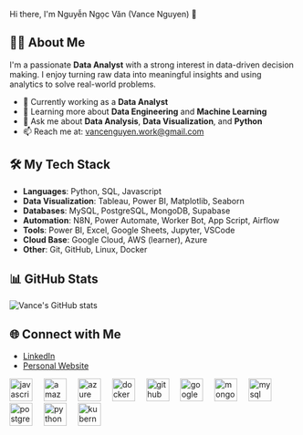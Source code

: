 Hi there, I'm Nguyễn Ngọc Văn (Vance Nguyen) 👋 

## 👨‍💼 About Me
I'm a passionate **Data Analyst** with a strong interest in data-driven decision making. I enjoy turning raw data into meaningful insights and using analytics to solve real-world problems.

- 🔭 Currently working as a **Data Analyst**
- 🌱 Learning more about **Data Engineering** and **Machine Learning**
- 💬 Ask me about **Data Analysis**, **Data Visualization**, and **Python**
- 📫 Reach me at: [vancenguyen.work@gmail.com](mailto:vancenguyen.work@gmail.com)

## 🛠️ My Tech Stack
- **Languages**: Python, SQL, Javascript
- **Data Visualization**: Tableau, Power BI, Matplotlib, Seaborn
- **Databases**: MySQL, PostgreSQL, MongoDB, Supabase
- **Automation**: N8N, Power Automate, Worker Bot, App Script, Airflow
- **Tools**: Power BI, Excel, Google Sheets, Jupyter, VSCode
- **Cloud Base**: Google Cloud, AWS (learner), Azure 
- **Other**: Git, GitHub, Linux, Docker

## 📊 GitHub Stats
![Vance's GitHub stats](https://github-readme-stats.vercel.app/api?username=vancenguyen&show_icons=true&theme=radical)

## 🌐 Connect with Me
- [LinkedIn](https://www.linkedin.com/in/vance-nguyen-career/)
- [Personal Website](https://vcgconsulting.id.vn)


<div align="left">
  <img src="https://cdn.jsdelivr.net/gh/devicons/devicon/icons/javascript/javascript-original.svg" height="40" alt="javascript logo"  />
  <img width="12" />
  <img src="https://skillicons.dev/icons?i=aws" height="40" alt="amazonwebservices logo"  />
  <img width="12" />
  <img src="https://cdn.jsdelivr.net/gh/devicons/devicon/icons/azure/azure-original.svg" height="40" alt="azure logo"  />
  <img width="12" />
  <img src="https://cdn.jsdelivr.net/gh/devicons/devicon/icons/docker/docker-original.svg" height="40" alt="docker logo"  />
  <img width="12" />
  <img src="https://skillicons.dev/icons?i=github" height="40" alt="github logo"  />
  <img width="12" />
  <img src="https://cdn.jsdelivr.net/gh/devicons/devicon/icons/googlecloud/googlecloud-original.svg" height="40" alt="googlecloud logo"  />
  <img width="12" />
  <img src="https://cdn.jsdelivr.net/gh/devicons/devicon/icons/mongodb/mongodb-original.svg" height="40" alt="mongodb logo"  />
  <img width="12" />
  <img src="https://cdn.jsdelivr.net/gh/devicons/devicon/icons/mysql/mysql-original.svg" height="40" alt="mysql logo"  />
  <img width="12" />
  <img src="https://cdn.jsdelivr.net/gh/devicons/devicon/icons/postgresql/postgresql-original.svg" height="40" alt="postgresql logo"  />
  <img width="12" />
  <img src="https://cdn.jsdelivr.net/gh/devicons/devicon/icons/python/python-original.svg" height="40" alt="python logo"  />
  <img width="12" />
  <img src="https://skillicons.dev/icons?i=kubernetes" height="40" alt="kubernetes logo"  />
</div>

###
